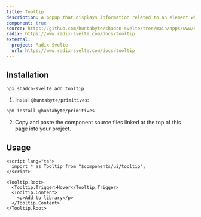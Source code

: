 ```yaml
---
title: Tooltip
description: A popup that displays information related to an element when the element receives keyboard focus or the mouse hovers over it.
component: true
source: https://github.com/huntabyte/shadcn-svelte/tree/main/apps/www/src/lib/components/ui/tooltip
radix: https://www.radix-svelte.com/docs/tooltip
external:
  project: Radix Svelte
  url: https://www.radix-svelte.com/docs/tooltip
---
```


<script>
  import { ComponentExample, ManualInstall } from '$lib/components/docs';
  import { TooltipDemo } from '@/registry/default/example'
</script>

<ComponentExample src="src/lib/registry/default/example/tooltip/TooltipDemo.svelte">

<div slot="example">
<TooltipDemo />
</div>

</ComponentExample>

## Installation

```bash
npx shadcn-svelte add tooltip
```

<ManualInstall>

1. Install `@huntabyte/primitives`:

```bash
npm install @huntabyte/primitives
```

2. Copy and paste the component source files linked at the top of this page into your project.

</ManualInstall>

## Usage

```svelte
<script lang="ts">
  import * as Tooltip from "$components/ui/tooltip";
</script>

<Tooltip.Root>
  <Tooltip.Trigger>Hover</Tooltip.Trigger>
  <Tooltip.Content>
    <p>Add to library</p>
  </Tooltip.Content>
</Tooltip.Root>
```
